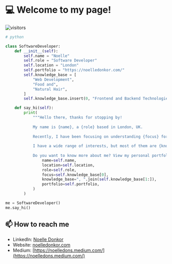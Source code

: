 # :computer: Welcome to my page!
![visitors](https://visitor-badge.laobi.icu/badge?page_id=noelledons.visitor-badge)
<br>

```python
# python

class SoftwareDeveloper:
    def __init__(self):
        self.name = "Noelle"
        self.role = "Software Developer"
        self.location = "London"
        self.portfolio = "https://noelledonkor.com/"
        self.knowledge_base = [
            "Web Development",
            "Food and",
            "Natural Hair",
        ]
        self.knowledge_base.insert(0, "Frontend and Backend Technologies")

    def say_hi(self):
        print(
            """Hello there, thanks for stopping by!
            
            My name is {name}, a {role} based in London, UK.
            
            Recently, I have been focusing on understanding {focus} for my personal development.
            
            I have a wide range of interests, but most of them are {knowledge_base}.
            
            Do you want to know more about me? View my personal portfolio here: {portfolio}""".format(
                name=self.name,
                location=self.location,
                role=self.role,
                focus=self.knowledge_base[0],
                knowledge_base=", ".join(self.knowledge_base[1:]),
                portfolio=self.portfolio,
            )
        )

me = SoftwareDeveloper()
me.say_hi()
```


## 📫 **How to reach me**
- LinkedIn: [Noelle Donkor](https://www.linkedin.com/in/noelle-donkor/)
- Website: [noelledonkor.com](https://noelledonkor.com/)
- Medium: [https://noelledons.medium.com/](https://noelledons.medium.com/)


